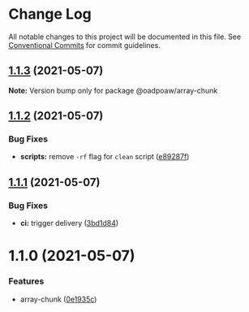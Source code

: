 # Change Log

All notable changes to this project will be documented in this file.
See [Conventional Commits](https://conventionalcommits.org) for commit guidelines.

## [1.1.3](http://github.com/oadpoaw/oadpoaw/packages/compare/@oadpoaw/array-chunk@1.1.2...@oadpoaw/array-chunk@1.1.3) (2021-05-07)

**Note:** Version bump only for package @oadpoaw/array-chunk





## [1.1.2](http://github.com/oadpoaw/oadpoaw/packages/compare/@oadpoaw/array-chunk@1.1.1...@oadpoaw/array-chunk@1.1.2) (2021-05-07)


### Bug Fixes

* **scripts:** remove `-rf` flag for `clean` script ([e89287f](http://github.com/oadpoaw/oadpoaw/packages/commit/e89287f5af8087942a8ecaf25ac8ca9b34b71f31))





## [1.1.1](http://github.com/oadpoaw/oadpoaw/packages/compare/@oadpoaw/array-chunk@1.1.0...@oadpoaw/array-chunk@1.1.1) (2021-05-07)


### Bug Fixes

* **ci:** trigger delivery ([3bd1d84](http://github.com/oadpoaw/oadpoaw/packages/commit/3bd1d845e728b3bc25b3afaebcb9c32eac88c4ce))





# 1.1.0 (2021-05-07)


### Features

* array-chunk ([0e1935c](http://github.com/oadpoaw/oadpoaw/packages/commit/0e1935c615c89d525468a363bf1fe3331772cb9d))
